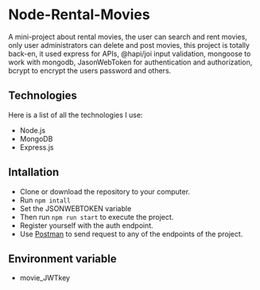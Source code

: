 # Node-Rental-Movies

A mini-project about rental movies, the user can search and rent movies, only user administrators can delete and post movies,  this project is totally back-en, it used express for APIs, @hapi/joi input validation, mongoose to work with mongodb, JasonWebToken for authentication and authorization, bcrypt to encrypt the users password and others.

## Technologies

Here is a list of all the technologies I use:

 * Node.js
 * MongoDB
 * Express.js
 
 ## Intallation
 
 - Clone or download the repository to your computer.
 - Run `npm intall`
 - Set the JSONWEBTOKEN variable 
 - Then run `npm run start` to execute the project.
 - Register yourself with the auth endpoint.
 - Use [Postman](https://www.getpostman.com/downloads/) to send request to any of the endpoints of the project.
 
 ## Environment variable
 
 - movie_JWTkey
 
